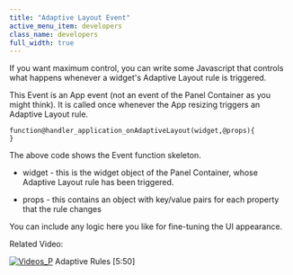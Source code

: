 ```yaml
---
title: "Adaptive Layout Event"
active_menu_item: developers
class_name: developers
full_width: true
---
```



If you want maximum control, you can write some Javascript that controls what happens whenever a widget's Adaptive Layout rule is triggered.

This Event is an App event (not an event of the Panel Container as you might think). It is called once whenever the App resizing triggers an Adaptive Layout rule.

    function@handler_application_onAdaptiveLayout(widget,@props){
    }
   

The above code shows the Event function skeleton.

 - widget - this is the widget object of the Panel Container, whose Adaptive Layout rule has been triggered.

 - props - this contains an object with key/value pairs for each property that the rule changes

You can include any logic here you like for fine-tuning the UI appearance.

Related Video:

[![Videos\_P](/img/docs/videos_p.png)](http://www.youtube.com/v/cHbncpuUwo8?autoplay=1&hd=1&fs=1&showsearch=0&rel=0&) Adaptive Rules [5:50]

